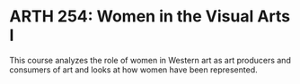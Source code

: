 # ARTH 254: Women in the Visual Arts I

This course analyzes the role of women in Western art as art producers and consumers of art and looks at how women have been represented.